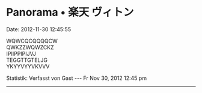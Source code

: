 Panorama • 楽天 ヴィトン
========================

Date: 2012-11-30 12:45:55

WQWCQCQQQQCW\
QWKZZWQWZCKZ\
IPIIPPIPIJVJ\
TEGGTTGTELJG\
YKYYVYYVKVVV

Statistik: Verfasst von Gast --- Fr Nov 30, 2012 12:45 pm

------------------------------------------------------------------------
